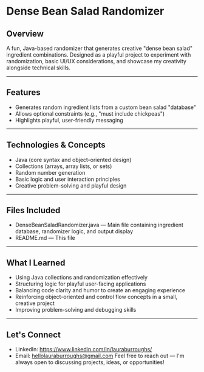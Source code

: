 # Dense Bean Salad Randomizer

## Overview

A fun, Java-based randomizer that generates creative "dense bean salad" ingredient combinations. 
Designed as a playful project to experiment with randomization, basic UI/UX considerations, and showcase my creativity alongside technical skills.

---

## Features

- Generates random ingredient lists from a custom bean salad "database"
- Allows optional constraints (e.g., "must include chickpeas")
- Highlights playful, user-friendly messaging

---

## Technologies & Concepts

- Java (core syntax and object-oriented design)
- Collections (arrays, array lists, or sets)
- Random number generation
- Basic logic and user interaction principles
- Creative problem-solving and playful design

---

## Files Included

- DenseBeanSaladRandomizer.java — Main file containing ingredient database, randomizer logic, and output display
- README.md — This file

---

## What I Learned

- Using Java collections and randomization effectively
- Structuring logic for playful user-facing applications
- Balancing code clarity and humor to create an engaging experience
- Reinforcing object-oriented and control flow concepts in a small, creative project
- Improving problem-solving and debugging skills

---

## Let's Connect

- LinkedIn: https://www.linkedin.com/in/lauraburroughs/
- Email: hellolauraburroughs@gmail.com
Feel free to reach out — I'm always open to discussing projects, ideas, or opportunities!
